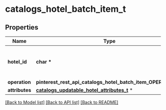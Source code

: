 # catalogs_hotel_batch_item_t

## Properties
Name | Type | Description | Notes
------------ | ------------- | ------------- | -------------
**hotel_id** | **char \*** | The catalog hotel id in the merchant namespace | 
**operation** | **pinterest_rest_api_catalogs_hotel_batch_item_OPERATION_e** |  | 
**attributes** | [**catalogs_updatable_hotel_attributes_t**](catalogs_updatable_hotel_attributes.md) \* |  | 

[[Back to Model list]](../README.md#documentation-for-models) [[Back to API list]](../README.md#documentation-for-api-endpoints) [[Back to README]](../README.md)


